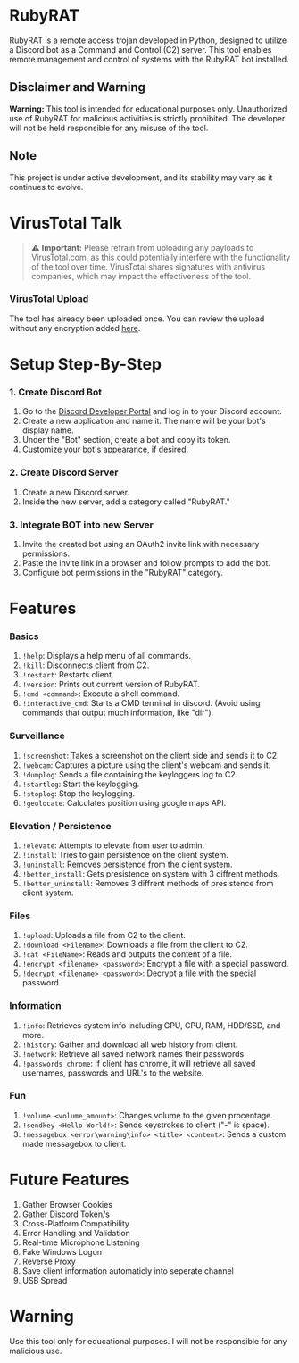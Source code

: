 # RubyRAT

RubyRAT is a remote access trojan developed in Python, designed to utilize a Discord bot as a Command and Control (C2) server. This tool enables remote management and control of systems with the RubyRAT bot installed.

## Disclaimer and Warning

**Warning:** This tool is intended for educational purposes only. Unauthorized use of RubyRAT for malicious activities is strictly prohibited. The developer will not be held responsible for any misuse of the tool.

## Note

This project is under active development, and its stability may vary as it continues to evolve.

# VirusTotal Talk

> ⚠️ **Important:** Please refrain from uploading any payloads to VirusTotal.com, as this could potentially interfere with the functionality of the tool over time. VirusTotal shares signatures with antivirus companies, which may impact the effectiveness of the tool.

### VirusTotal Upload

The tool has already been uploaded once. You can review the upload without any encryption added [here](https://www.virustotal.com/gui/file/426ed7a22f44beac5e34ffc0c71f927749d53e3f8a970acbabbf763894edc1bf/detection).

# Setup Step-By-Step

### 1. Create Discord Bot

1. Go to the [Discord Developer Portal](https://discord.com/developers/applications) and log in to your Discord account.
2. Create a new application and name it. The name will be your bot's display name.
3. Under the "Bot" section, create a bot and copy its token.
4. Customize your bot's appearance, if desired.

### 2. Create Discord Server

1. Create a new Discord server.
2. Inside the new server, add a category called "RubyRAT."

### 3. Integrate BOT into new Server

1. Invite the created bot using an OAuth2 invite link with necessary permissions.
2. Paste the invite link in a browser and follow prompts to add the bot.
3. Configure bot permissions in the "RubyRAT" category.

# Features

### Basics
1. `!help`: Displays a help menu of all commands.
2. `!kill`: Disconnects client from C2.
3. `!restart`: Restarts client.
4. `!version`: Prints out current version of RubyRAT.
5. `!cmd <command>`: Execute a shell command.
6. `!interactive_cmd`: Starts a CMD terminal in discord. (Avoid using commands that output much information, like "dir").

### Surveillance
1. `!screenshot`: Takes a screenshot on the client side and sends it to C2.
2. `!webcam`: Captures a picture using the client's webcam and sends it.
3. `!dumplog`: Sends a file containing the keyloggers log to C2.
4. `!startlog`: Start the keylogging.
5. `!stoplog`: Stop the keylogging.
6. `!geolocate`: Calculates position using google maps API.
        
### Elevation / Persistence
1. `!elevate`: Attempts to elevate from user to admin.
2. `!install`: Tries to gain persistence on the client system.
3. `!uninstall`: Removes persistence from the client system.
4. `!better_install`: Gets presistence on system with 3 diffrent methods.
5. `!better_uninstall`: Removes 3 diffrent methods of presistence from client system.

### Files
1. `!upload`: Uploads a file from C2 to the client.
2. `!download <FileName>`: Downloads a file from the client to C2.
3. `!cat <FileName>`: Reads and outputs the content of a file.
4. `!encrypt <filename> <password>`: Encrypt a file with a special password.
5. `!decrypt <filename> <password>`: Decrypt a file with the special password.

### Information
1. `!info`: Retrieves system info including GPU, CPU, RAM, HDD/SSD, and more.
2. `!history`: Gather and download all web history from client.
3. `!network`: Retrieve all saved network names their passwords
4. `!passwords_chrome`: If client has chrome, it will retrieve all saved usernames, passwords and URL's to the website.

### Fun
1. `!volume <volume_amount>`: Changes volume to the given procentage.
2. `!sendkey <Hello-World!>`: Sends keystrokes to client ("-" is space).
3. `!messagebox <error\warning\info> <title> <content>`: Sends a custom made messagebox to client.

# Future Features

1. Gather Browser Cookies
2. Gather Discord Token/s
3. Cross-Platform Compatibility
4. Error Handling and Validation
5. Real-time Microphone Listening
6. Fake Windows Logon
7. Reverse Proxy
8. Save client information automaticly into seperate channel
9. USB Spread

# Warning

Use this tool only for educational purposes. I will not be responsible for any malicious use.
